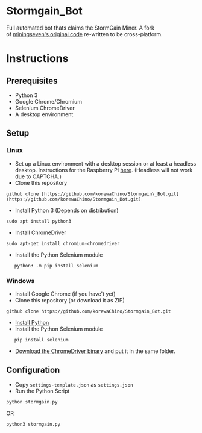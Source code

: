 # Stormgain\_Bot

Full automated bot thats claims the StormGain Miner. A fork of [miningseven's original code](https://github.com/miningseven/Stormgain_Bot) re-written to be cross-platform.

# Instructions

## Prerequisites

* Python 3
* Google Chrome/Chromium
* Selenium ChromeDriver
* A desktop environment

## Setup

### Linux

* Set up a Linux environment with a desktop session or at least a headless desktop. Instructions for the Raspberry Pi [here](https://www.tomshardware.com/reviews/raspberry-pi-headless-setup-how-to,6028.html). (Headless will not work due to CAPTCHA.)
* Clone this repository

```
github clone [https://github.com/korewaChino/Stormgain\_Bot.git](https://github.com/korewaChino/Stormgain_Bot.git)
```

* Install Python 3 (Depends on distribution)<span style="font-family: var(--vscode-editor-font-family); font-size: 1em; font-weight: var(--vscode-editor-font-weight); color: var(--vscode-unotes-wysText);"></span>

```
sudo apt install python3
```

* Install ChromeDriver

```
sudo apt-get install chromium-chromedriver
```

* Install the Python Selenium module

```
   python3 -m pip install selenium 
```

### Windows

* Install Google Chrome (if you have't yet)
* Clone this repository (or download it as ZIP)

```
github clone https://github.com/korewaChino/Stormgain_Bot.git
```

* [Install Python](https://www.python.org/downloads/)
* Install the Python Selenium module

```
   pip install selenium
```

* [Download the ChromeDriver binary](https://chromedriver.chromium.org/) and put it in the same folder.

## Configuration

* Copy `settings-template.json` as `settings.json`
* Run the Python Script

```
python stormgain.py
```

OR

```
python3 stormgain.py
```
